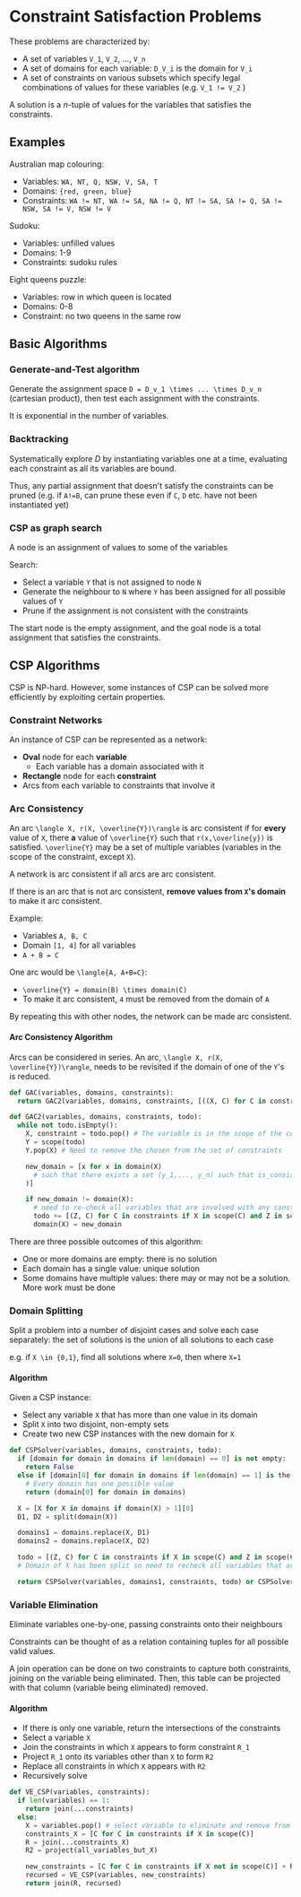 # Constraint Satisfaction Problems

These problems are characterized by:

- A set of variables `V_1`, `V_2`, ..., `V_n`
- A set of domains for each variable: `D_V_i` is the domain for `V_i`
- A set of constraints on various subsets which specify legal combinations of values for these variables (e.g. `V_1 != V_2` )

A solution is a *n*-tuple of values for the variables that satisfies the constraints.

## Examples

Australian map colouring:

- Variables: `WA, NT, Q, NSW, V, SA, T`
- Domains: `{red, green, blue}`
- Constraints: `WA != NT, WA != SA, NA != Q, NT != SA, SA != Q, SA != NSW, SA != V, NSW != V`

Sudoku:

- Variables: unfilled values
- Domains: 1-9
- Constraints: sudoku rules

Eight queens puzzle:

- Variables: row in which queen is located
- Domains: 0-8
- Constraint: no two queens in the same row

## Basic Algorithms

### Generate-and-Test algorithm

Generate the assignment space `D = D_v_1 \times ... \times D_v_n` (cartesian product), then test each assignment with the constraints.

It is exponential in the number of variables.

### Backtracking

Systematically explore *D* by instantiating variables one at a time, evaluating each constraint as all its variables are bound.

Thus, any partial assignment that doesn't satisfy the constraints can be pruned (e.g. if `A!=B`, can prune these even if `C`, `D` etc. have not been instantiated yet)

### CSP as graph search

A node is an assignment of values to some of the variables

Search:

- Select a variable `Y` that is not assigned to node `N`
- Generate the neighbour to `N` where `Y` has been assigned for all possible values of `Y`
- Prune if the assignment is not consistent with the constraints

The start node is the empty assignment, and the goal node is a total assignment that satisfies the constraints.

## CSP Algorithms

CSP is NP-hard. However, some instances of CSP can be solved more efficiently by exploiting certain properties.

### Constraint Networks

An instance of CSP can be represented as a network:

- **Oval** node for each **variable**
  - Each variable has a domain associated with it
- **Rectangle** node for each **constraint**
- Arcs from each variable to constraints that involve it

### Arc Consistency

An arc `\langle X, r(X, \overline{Y})\rangle` is arc consistent if for **every** value of `X`, there **a** value of `\overline{Y}` such that `r(x,\overline{y})` is satisfied. `\overline{Y}` may be a set of multiple variables (variables in the scope of the constraint, except `X`).

A network is arc consistent if all arcs are arc consistent.

If there is an arc that is not arc consistent, **remove values from `X`'s domain** to make it arc consistent.

Example:

- Variables `A, B, C`
- Domain `[1, 4]` for all variables
- `A + B = C`

One arc would be `\langle{A, A+B=C}`:

- `\overline{Y} = domain(B) \times domain(C)`
- To make it arc consistent, `4` must be removed from the domain of `A`

By repeating this with other nodes, the network can be made arc consistent.

#### Arc Consistency Algorithm

Arcs can be considered in series. An arc, `\langle X, r(X, \overline{Y})\rangle`, needs to be revisited if the domain of one of the `Y`'s is reduced.

```python
def GAC(variables, domains, constraints):
  return GAC2(variables, domains, constraints, [((X, C) for C in constraints if X in scope(C)) for X in variables].flatten())

def GAC2(variables, domains, constraints, todo):
  while not todo.isEmpty():
    X, constraint = todo.pop() # The variable is in the scope of the constraint (i.e. it is relevant)
    Y = scope(todo)
    Y.pop(X) # Need to remove the chosen from the set of constraints

    new_domain = [x for x in domain(X)
      # such that there exists a set (y_1,..., y_n) such that is_consistent(X=x, Y_1=y_1, ..., Y_n=y_n)
    )]

    if new_domain != domain(X):
      # need to re-check all variables that are involved with any constraints involving X
      todo += [(Z, C) for C in constraints if X in scope(C) and Z in scope(C) and X != Z]
      domain(X) = new_domain
```

There are three possible outcomes of this algorithm:

- One or more domains are empty: there is no solution
- Each domain has a single value: unique solution
- Some domains have multiple values:  there may or may not be a solution. More work must be done

### Domain Splitting

Split a problem into a number of disjoint cases and solve each case separately: the set of solutions is the union of all solutions to each case

e.g. if `X \in {0,1}`, find all solutions where `X=0`, then where `X=1`

#### Algorithm

Given a CSP instance:

- Select any variable `X` that has more than one value in its domain
- Split `X` into two disjoint, non-empty sets
- Create two new CSP instances with the new domain for `X`

```python
def CSPSolver(variables, domains, constraints, todo):
  if [domain for domain in domains if len(domain) == 0] is not empty:
    return False
  else if [domain[0] for domain in domains if len(domain) == 1] is the same length:
    # Every domain has one possible value
    return (domain[0] for domain in domains)

  X = [X for X in domains if domain(X) > 1][0]
  D1, D2 = split(domain(X))

  domains1 = domains.replace(X, D1)
  domains2 = domains.replace(X, D2)

  todo = [(Z, C) for C in constraints if X in scope(C) and Z in scope(C) and X != Z]
  # Domain of X has been split so need to recheck all variables that are involved with constraints involving X

  return CSPSolver(variables, domains1, constraints, todo) or CSPSolver(variables, domains2, constraints, todo)
```

### Variable Elimination

Eliminate variables one-by-one, passing constraints onto their neighbours

Constraints can be thought of as a relation containing tuples for all possible valid values.

A join operation can be done on two constraints to capture both constraints, joining on the variable being eliminated. Then, this table can be projected with that column (variable being eliminated) removed.

#### Algorithm

- If there is only one variable, return the intersections of the constraints
- Select a variable `X`
- Join the constraints in which `X` appears to form constraint `R_1`
- Project `R_1` onto its variables other than `X` to form `R2`
- Replace all constraints in which `X` appears with `R2`
- Recursively solve

```python
def VE_CSP(variables, constraints):
  if len(variables) == 1:
    return join(...constraints)
  else:
    X = variables.pop() # select variable to eliminate and remove from variables
    constraints_X = [C for C in constraints if X in scope(C)]
    R = join(...constraints_X)
    R2 = project(all_variables_but_X)

    new_constraints = [C for C in constraints if X not in scope(C)] + R2
    recursed = VE_CSP(variables, new_constraints)
    return join(R, recursed)
```